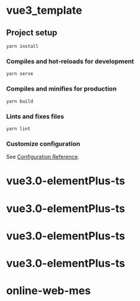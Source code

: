 # vue3_template

## Project setup
```
yarn install
```

### Compiles and hot-reloads for development
```
yarn serve
```

### Compiles and minifies for production
```
yarn build
```

### Lints and fixes files
```
yarn lint
```

### Customize configuration
See [Configuration Reference](https://cli.vuejs.org/config/).
# vue3.0-elementPlus-ts
# vue3.0-elementPlus-ts
# vue3.0-elementPlus-ts
# vue3.0-elementPlus-ts
# online-web-mes

